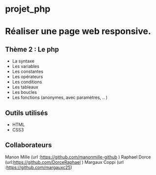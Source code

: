 # projet_php
# Réaliser une page web responsive.
## Thème 2 : Le php
- La syntaxe
- Les variables
- Les constantes
- Les opérateurs
- Les conditions
- Les tableaux
- Les boucles
- Les fonctions (anonymes, avec paramètres, .. )

## Outils utilisés

- HTML
- CSS3

## Collaborateurs
Manon Mille (url :https://github.com/manonmille-github )
Raphael Dorce (url:https://github.com/DorceRaphael )
Margaux Coppi (url :https://github.com/margauxc25)